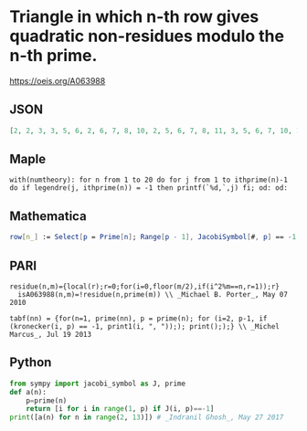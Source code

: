 # Triangle in which n\-th row gives quadratic non\-residues modulo the n\-th prime\.
https://oeis.org/A063988
## JSON
```JSON
[2, 2, 3, 3, 5, 6, 2, 6, 7, 8, 10, 2, 5, 6, 7, 8, 11, 3, 5, 6, 7, 10, 11, 12, 14, 2, 3, 8, 10, 12, 13, 14, 15, 18, 5, 7, 10, 11, 14, 15, 17, 19, 20, 21, 22, 2, 3, 8, 10, 11, 12, 14, 15, 17, 18, 19, 21, 26, 27, 3, 6, 11, 12, 13, 15, 17, 21, 22, 23, 24, 26, 27, 29, 30, 2, 5, 6, 8, 13, 14]
```
## Maple
```Maple
with(numtheory): for n from 1 to 20 do for j from 1 to ithprime(n)-1 do if legendre(j, ithprime(n)) = -1 then printf(`%d,`,j) fi; od: od:
```
## Mathematica
```Mathematica
row[n_] := Select[p = Prime[n]; Range[p - 1], JacobiSymbol[#, p] == -1 &]; Table[row[n], {n, 2, 12}] // Flatten (* _Jean-François Alcover_, Oct 17 2012 *)
```
## PARI
```PARI
residue(n,m)={local(r);r=0;for(i=0,floor(m/2),if(i^2%m==n,r=1));r}
  isA063988(n,m)=!residue(n,prime(m)) \\ _Michael B. Porter_, May 07 2010
```
```PARI
tabf(nn) = {for(n=1, prime(nn), p = prime(n); for (i=2, p-1, if (kronecker(i, p) == -1, print1(i, ", "));); print(););} \\ _Michel Marcus_, Jul 19 2013
```
## Python
```Python
from sympy import jacobi_symbol as J, prime
def a(n):
    p=prime(n)
    return [i for i in range(1, p) if J(i, p)==-1]
print([a(n) for n in range(2, 13)]) # _Indranil Ghosh_, May 27 2017
```
